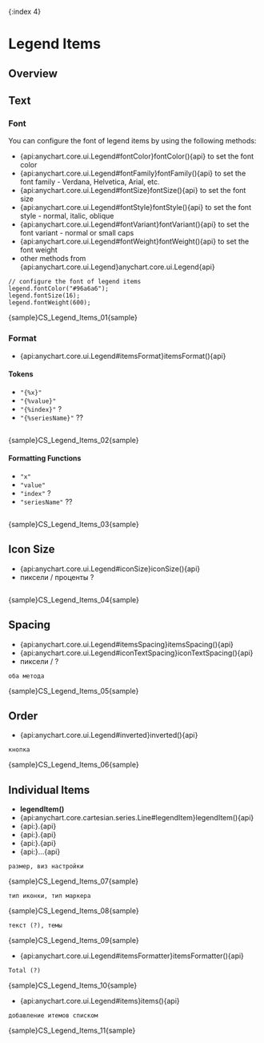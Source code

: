 {:index 4}
# Legend Items

## Overview

## Text

### Font

You can configure the font of legend items by using the following methods:

* {api:anychart.core.ui.Legend#fontColor}fontColor(){api} to set the font color
* {api:anychart.core.ui.Legend#fontFamily}fontFamily(){api} to set the font family - Verdana, Helvetica, Arial, etc.
* {api:anychart.core.ui.Legend#fontSize}fontSize(){api} to set the font size
* {api:anychart.core.ui.Legend#fontStyle}fontStyle(){api} to set the font style - normal, italic, oblique
* {api:anychart.core.ui.Legend#fontVariant}fontVariant(){api} to set the font variant - normal or small caps
* {api:anychart.core.ui.Legend#fontWeight}fontWeight(){api} to set the font weight
* other methods from {api:anychart.core.ui.Legend}anychart.core.ui.Legend{api}


```
// configure the font of legend items
legend.fontColor("#96a6a6");
legend.fontSize(16);
legend.fontWeight(600);
```

{sample}CS\_Legend\_Items\_01{sample}

### Format

* {api:anychart.core.ui.Legend#itemsFormat}itemsFormat(){api}

#### Tokens

* `"{%x}"`
* `"{%value}"`
* `"{%index}"` ?
* `"{%seriesName}"` ??


```

```

{sample}CS\_Legend\_Items\_02{sample}

#### Formatting Functions

* `"x"`
* `"value"`
* `"index"` ?
* `"seriesName"` ??


```

```

{sample}CS\_Legend\_Items\_03{sample}

## Icon Size

* {api:anychart.core.ui.Legend#iconSize}iconSize(){api}
* пиксели / проценты ?


```

```

{sample}CS\_Legend\_Items\_04{sample}

## Spacing

* {api:anychart.core.ui.Legend#itemsSpacing}itemsSpacing(){api}
* {api:anychart.core.ui.Legend#iconTextSpacing}iconTextSpacing(){api}
* пиксели / ?


```
оба метода
```

{sample}CS\_Legend\_Items\_05{sample}

## Order

* {api:anychart.core.ui.Legend#inverted}inverted(){api}


```
кнопка
```

{sample}CS\_Legend\_Items\_06{sample}

## Individual Items

* **legendItem()**
* {api:anychart.core.cartesian.series.Line#legendItem}legendItem(){api}
* {api:}.{api}
* {api:}.{api}
* {api:}.{api}
* {api:}...{api}


```
размер, виз настройки
```
{sample}CS\_Legend\_Items\_07{sample}

```
тип иконки, тип маркера
```
{sample}CS\_Legend\_Items\_08{sample}

```
текст (?), темы
```

{sample}CS\_Legend\_Items\_09{sample}

* {api:anychart.core.ui.Legend#itemsFormatter}itemsFormatter(){api}


```
Total (?)
```

{sample}CS\_Legend\_Items\_10{sample}

* {api:anychart.core.ui.Legend#items}items(){api}


```
добавление итемов списком
```

{sample}CS\_Legend\_Items\_11{sample}